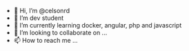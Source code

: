 - 👋 Hi, I’m @celsonrd
- 👀 I’m dev student 
- 🌱 I’m currently learning docker, angular, php and javascript 
- 💞️ I’m looking to collaborate on ...
- 📫 How to reach me ...

<!---
celsonrd/celsonrd is a ✨ special ✨ repository because its `README.md` (this file) appears on your GitHub profile.
You can click the Preview link to take a look at your changes.
--->

